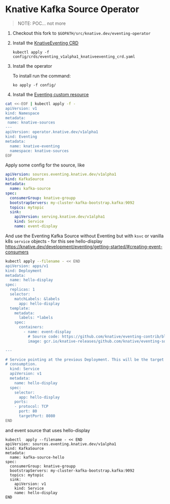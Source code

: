 # Knative Kafka Source Operator

>NOTE: POC... not more

1. Checkout this fork to `$GOPATH/src/knative.dev/eventing-operator`

1. Install the
   [KnativeEventing CRD](config/crds/eventing_v1alpha1_knativeeventing_crd.yaml)

   ```
   kubectl apply -f config/crds/eventing_v1alpha1_knativeeventing_crd.yaml
   ```

1. Install the operator

   To install run the command:

   ```
   ko apply -f config/
   ```

1. Install the
   [Eventing custom resource](#the-eventing-custom-resource)

```sh
cat <<-EOF | kubectl apply -f -
apiVersion: v1
kind: Namespace
metadata:
 name: knative-sources
---
apiVersion: operator.knative.dev/v1alpha1
kind: Eventing
metadata:
  name: knative-eventing
  namespace: knative-sources
EOF
```

Apply some config for the source, like

```yaml
apiVersion: sources.eventing.knative.dev/v1alpha1
kind: KafkaSource
metadata:
  name: kafka-source
spec:
  consumerGroup: knative-groupp
  bootstrapServers: my-cluster-kafka-bootstrap.kafka:9092
  topics: mytopic
  sink:
    apiVersion: serving.knative.dev/v1alpha1
    kind: Service
    name: event-display
```

And use the Eventing Kafka Source without Eventing but with `ksvc` or vanilla k8s `service` objects - for this see hello-display https://knative.dev/development/eventing/getting-started/#creating-event-consumers

```bash
kubectl apply --filename - << END
apiVersion: apps/v1
kind: Deployment
metadata:
  name: hello-display
spec:
  replicas: 1
  selector:
    matchLabels: &labels
      app: hello-display
  template:
    metadata:
      labels: *labels
    spec:
      containers:
        - name: event-display
          # Source code: https://github.com/knative/eventing-contrib/blob/release-0.6/cmd/event_display/main.go
          image: gcr.io/knative-releases/github.com/knative/eventing-sources/cmd/event_display@sha256:37ace92b63fc516ad4c8331b6b3b2d84e4ab2d8ba898e387c0b6f68f0e3081c4

---

# Service pointing at the previous Deployment. This will be the target for event
# consumption.
  kind: Service
  apiVersion: v1
  metadata:
    name: hello-display
  spec:
    selector:
      app: hello-display
    ports:
    - protocol: TCP
      port: 80
      targetPort: 8080
END
```


and event source that uses hello-display

```
kubectl  apply --filename - << END
apiVersion: sources.eventing.knative.dev/v1alpha1
kind: KafkaSource
metadata:
  name: kafka-source-hello
spec:
  consumerGroup: knative-groupp
  bootstrapServers: my-cluster-kafka-bootstrap.kafka:9092
  topics: mytopic
  sink:
    apiVersion: v1
    kind: Service
    name: hello-display
END
```